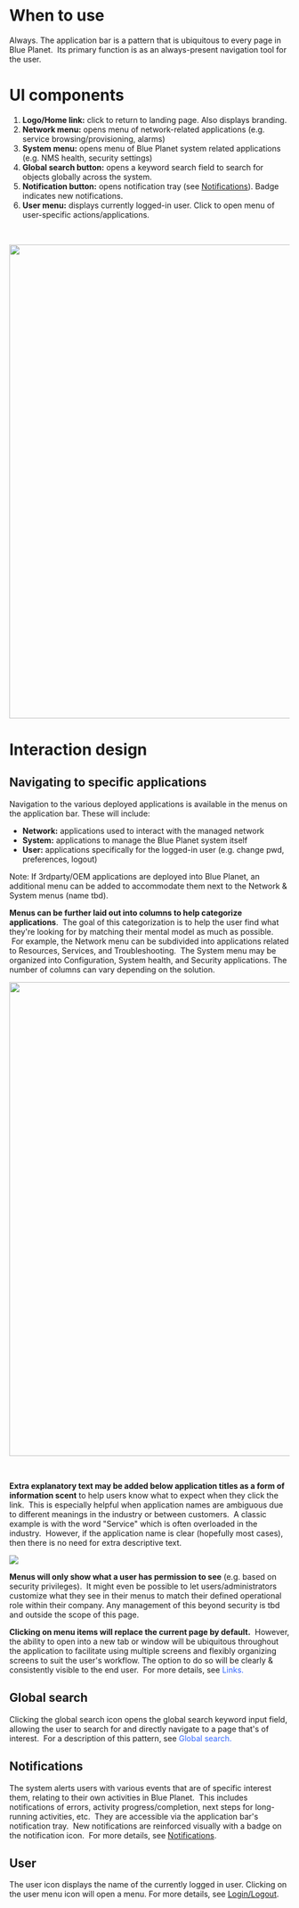 # When to use

Always. The application bar is a pattern that is ubiquitous to every page in Blue Planet.  Its primary function is as an always-present navigation tool for the user.

# UI components

1.  **Logo/Home link:** click to return to landing page. Also displays branding.
2.  **Network menu:** opens menu of network-related applications (e.g. service browsing/provisioning, alarms)
3.  **System menu:** opens menu of Blue Planet system related applications (e.g. NMS health, security settings)
4.  **Global search button:** opens a keyword search field to search for objects globally across the system.
5.  **Notification button:** opens notification tray (see [Notifications](https://confluence.ciena.com/pages/viewpage.action?pageId=169226076)). Badge indicates new notifications.
6.  **User menu:** displays currently logged-in user. Click to open menu of user-specific actions/applications.

 

<span class="confluence-embedded-file-wrapper confluence-embedded-manual-size"><img src="assets/images/167240596/176931110.png" class="confluence-embedded-image" width="850" /></span>

# Interaction design  


## Navigating to specific applications


Navigation to the various deployed applications is available in the menus on the application bar. These will include:

-   **Network:** applications used to interact with the managed network
-   **System:** applications to manage the Blue Planet system itself
-   **User:** applications specifically for the logged-in user (e.g. change pwd, preferences, logout)

Note: If 3rdparty/OEM applications are deployed into Blue Planet, an additional menu can be added to accommodate them next to the Network & System menus (name tbd).

**Menus can be further laid out into columns to help categorize applications**.  The goal of this categorization is to help the user find what they're looking for by matching their mental model as much as possible.  For example, the Network menu can be subdivided into applications related to Resources, Services, and Troubleshooting.  The System menu may be organized into Configuration, System health, and Security applications. The number of columns can vary depending on the solution.

<span class="confluence-embedded-file-wrapper confluence-embedded-manual-size"><img src="assets/images/167240596/176931134.png" class="confluence-embedded-image" width="850" /></span>

 

**Extra explanatory text may be added below application titles as a form of information scent** to help users know what to expect when they click the link.  This is especially helpful when application names are ambiguous due to different meanings in the industry or between customers.  A classic example is with the word "Service" which is often overloaded in the industry.  However, if the application name is clear (hopefully most cases), then there is no need for extra descriptive text.

<span class="confluence-embedded-file-wrapper"><img src="assets/images/167240596/176932599.png" class="confluence-embedded-image" /></span>

**Menus will only show what a user has permission to see** (e.g. based on security privileges).  It might even be possible to let users/administrators customize what they see in their menus to match their defined operational role within their company. Any management of this beyond security is tbd and outside the scope of this page.

**Clicking on menu items will replace the current page by default.**  However, the ability to open into a new tab or window will be ubiquitous throughout the application to facilitate using multiple screens and flexibly organizing screens to suit the user's workflow. The option to do so will be clearly & consistently visible to the end user.  For more details, see <span style="color: rgb(51,102,255);">Links.</span>

## Global search

Clicking the global search icon opens the global search keyword input field, allowing the user to search for and directly navigate to a page that's of interest.  For a description of this pattern, see <span style="color: rgb(51,102,255);">Global search.</span>

## Notifications

The system alerts users with various events that are of specific interest them, relating to their own activities in Blue Planet.  This includes notifications of errors, activity progress/completion, next steps for long-running activities, etc.  They are accessible via the application bar's notification tray.  New notifications are reinforced visually with a badge on the notification icon.  For more details, see [Notifications](https://confluence.ciena.com/pages/viewpage.action?pageId=169226076).



## User

The user icon displays the name of the currently logged in user. Clicking on the user menu icon will open a menu. For more details, see [Login/Logout](169228732.html).